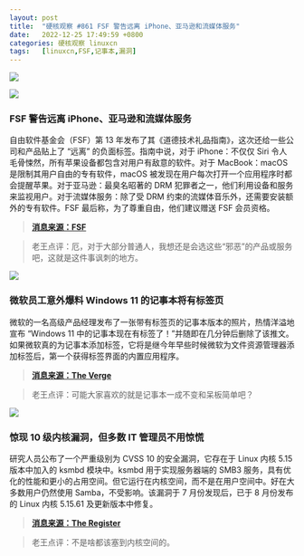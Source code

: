```yaml
---
layout: post
title:	"硬核观察 #861 FSF 警告远离 iPhone、亚马逊和流媒体服务"
date:	2022-12-25 17:49:59 +0800 
categories:	硬核观察 linuxcn 
tags:	[linuxcn,FSF,记事本,漏洞]
---
```



![](/Asserts/Images//attachment/album/202212/25/174904qjxaoegeto7g3j4z.jpg)


![](/Asserts/Images//attachment/album/202212/25/174914dv9gy088z8n01c05.jpg)


### FSF 警告远离 iPhone、亚马逊和流媒体服务


自由软件基金会（FSF）第 13 年发布了其《道德技术礼品指南》，这次还给一些公司和产品贴上了 “远离” 的负面标签。指南中说，对于 iPhone：不仅仅 Siri 令人毛骨悚然，所有苹果设备都包含对用户有敌意的软件。对于 MacBook：macOS 是限制其用户自由的专有软件，macOS 被发现在用户每次打开一个应用程序时都会提醒苹果。对于亚马逊：最臭名昭著的 DRM 犯罪者之一，他们利用设备和服务来监视用户。对于流媒体服务：除了受 DRM 约束的流媒体音乐外，还需要安装额外的专有软件。FSF 最后称，为了尊重自由，他们建议赠送 FSF 会员资格。



> 
> **[消息来源：FSF](https://www.fsf.org/givingguide/v13/?pk_campaign=fall22&pk_source=giving/)**
> 
> 
> 



> 
> 老王点评：厄，对于大部分普通人，我想还是会选这些“邪恶”的产品或服务吧，这就是这件事讽刺的地方。
> 
> 
> 


![](/Asserts/Images//attachment/album/202212/25/174924o7mtbj2j1p20fptc.jpg)


### 微软员工意外爆料 Windows 11 的记事本将有标签页


微软的一名高级产品经理发布了一张带有标签页的记事本版本的照片，热情洋溢地宣布 “Windows 11 中的记事本现在有标签了！”并随即在几分钟后删除了该推文。如果微软真的为记事本添加标签，它将是继今年早些时候微软为文件资源管理器添加标签后，第一个获得标签界面的内置应用程序。



> 
> **[消息来源：The Verge](https://www.theverge.com/2022/12/24/23525732/microsoft-windows-11-notepad-tabs-feature-leak)**
> 
> 
> 



> 
> 老王点评：可能大家喜欢的就是记事本一成不变和呆板简单吧？
> 
> 
> 


![](/Asserts/Images//attachment/album/202212/25/174939vpo23op5p2z295mi.jpg)


### 惊现 10 级内核漏洞，但多数 IT 管理员不用惊慌


研究人员公布了一个严重级别为 CVSS 10 的安全漏洞，它存在于 Linux 内核 5.15 版本中加入的 ksmbd 模块中。ksmbd 用于实现服务器端的 SMB3 服务，具有优化的性能和更小的占用空间。但它运行在内核空间，而不是在用户空间中。好在大多数用户仍然使用 Samba，不受影响。该漏洞于 7 月份发现后，已于 8 月份发布的 Linux 内核 5.15.61 及更新版本中修复。



> 
> **[消息来源：The Register](https://www.theregister.com/2022/12/24/back_to_work_linux_admins/)**
> 
> 
> 



> 
> 老王点评：不是啥都该塞到内核空间的。
> 
> 
>
